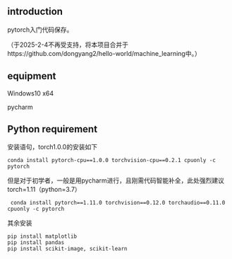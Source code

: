 ## introduction
pytorch入门代码保存。

（于2025-2-4不再受支持，将本项目合并于https://github.com/dongyang2/hello-world/machine_learning中。）


## equipment
Windows10 x64

pycharm



## Python requirement
安装语句，torch1.0.0的安装如下
```shell
conda install pytorch-cpu==1.0.0 torchvision-cpu==0.2.1 cpuonly -c pytorch
```
但是对于初学者，一般是用pycharm进行，且刚需代码智能补全，此处强烈建议torch=1.11（python=3.7）
```shell
 conda install pytorch==1.11.0 torchvision==0.12.0 torchaudio==0.11.0 cpuonly -c pytorch
```
其余安装
```shell
pip install matplotlib
pip install pandas
pip install scikit-image, scikit-learn
```
